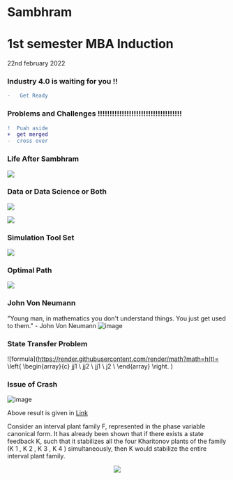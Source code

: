 # Sambhram

# 1st semester MBA Induction 

22nd february 2022 

### Industry 4.0 is waiting for you !!

```diff
-   Get Ready
```
### Problems and Challenges !!!!!!!!!!!!!!!!!!!!!!!!!!!!!!!!!!!

```diff
!  Puah aside 
+  get merged
-  cross over
```

### Life After Sambhram

[![](https://mermaid.ink/img/pako:eNp1kD8LgzAQxb9KuFmXjhm6tKUUurkGymnOKs0fibEg4ndv1LQo0huOu_d7b7gboLCSgEPr0dO5xqdDnb4PwjDG5sZYhjqvgszS9MhOVjdo-ojiNoG7LVBt5TlwVTb_gcU16zcjazQPje5Ffo-X2Aovwv_oiu-y24IENDmNtQx3DxMX4CvSJICHUVKJnfIChBmDtWtk-MxF1t464CWqlhLAztusNwVw7zr6muL7omv8ALpibQo)](https://mermaid-js.github.io/mermaid-live-editor/edit/#pako:eNp1kD8LgzAQxb9KuFmXjhm6tKUUurkGymnOKs0fibEg4ndv1LQo0huOu_d7b7gboLCSgEPr0dO5xqdDnb4PwjDG5sZYhjqvgszS9MhOVjdo-ojiNoG7LVBt5TlwVTb_gcU16zcjazQPje5Ffo-X2Aovwv_oiu-y24IENDmNtQx3DxMX4CvSJICHUVKJnfIChBmDtWtk-MxF1t464CWqlhLAztusNwVw7zr6muL7omv8ALpibQo)

### Data or Data Science or Both

[![](https://mermaid.ink/img/pako:eNqNkcFOwzAMhl_Fywmk7QVymIQooElshw2JSy6mcbtorT3cBAlNe3eS0W1wQfiS2P5-K_l9MLV4MtYM9J6Ia6oCtoq94wojzuZzKCds6lCaYOFuAcgeKiLawzOhcuD2m75QWbZExpYUsmLBDempfpMGygNuHXcie6g0fBAEhijwmGJScgw5Ru11ioVN6FOHkaAZOWLveCW5oqHdRpDmorOwxhiEsYO4lZS7w-T3A_Pkn6m9X61gmW3o_sbW_8Ou1NmEWfHxhbC3wm-C6mFSwnGpzS4m21fR3cndJ2LS8t2Rc2ympiftMfi8q0PxyZm4pZ6csfnqqcHURWccHzOa9j6rH3yIosY22A00NZiibD65NjZqojM07nukjl-k0LL2)](https://mermaid-js.github.io/mermaid-live-editor/edit/#pako:eNqNkcFOwzAMhl_Fywmk7QVymIQooElshw2JSy6mcbtorT3cBAlNe3eS0W1wQfiS2P5-K_l9MLV4MtYM9J6Ia6oCtoq94wojzuZzKCds6lCaYOFuAcgeKiLawzOhcuD2m75QWbZExpYUsmLBDempfpMGygNuHXcie6g0fBAEhijwmGJScgw5Ru11ioVN6FOHkaAZOWLveCW5oqHdRpDmorOwxhiEsYO4lZS7w-T3A_Pkn6m9X61gmW3o_sbW_8Ou1NmEWfHxhbC3wm-C6mFSwnGpzS4m21fR3cndJ2LS8t2Rc2ympiftMfi8q0PxyZm4pZ6csfnqqcHURWccHzOa9j6rH3yIosY22A00NZiibD65NjZqojM07nukjl-k0LL2)


[![](https://mermaid.ink/img/pako:eNpdkLFqAzEMhl9FaM5SShdvaS9Dh0Dg1luErbQqtlxsOXCEvHt9vVyg9WT-75N_5Cv6HBgdAnzlVpTnSaEfE4sMR7JPTmTiKcKxi3Gllb1JVhits7riU8mea10FgFcumluM4uDFwf79kYvmJN138NzzcBHPGztlqbU_6-BpGdn9wVvnMCul38ZxrsZpGx6k-sLGcLiw2r_Wt6wm2nKrcC9-INxh4pJIQv-F65JOuGzNE7p-DXymFm3CSW9dbd-BjA9BLBd0Z4qVd0jN8jirR2el8SYNQh-F0t26_QAhDXNM)](https://mermaid-js.github.io/mermaid-live-editor/edit/#pako:eNpdkLFqAzEMhl9FaM5SShdvaS9Dh0Dg1luErbQqtlxsOXCEvHt9vVyg9WT-75N_5Cv6HBgdAnzlVpTnSaEfE4sMR7JPTmTiKcKxi3Gllb1JVhits7riU8mea10FgFcumluM4uDFwf79kYvmJN138NzzcBHPGztlqbU_6-BpGdn9wVvnMCul38ZxrsZpGx6k-sLGcLiw2r_Wt6wm2nKrcC9-INxh4pJIQv-F65JOuGzNE7p-DXymFm3CSW9dbd-BjA9BLBd0Z4qVd0jN8jirR2el8SYNQh-F0t26_QAhDXNM)


### Simulation Tool Set 
[![](https://mermaid.ink/img/pako:eNo9jrEOwjAMRH_F8tyhCFgyw4gYgpiymMbQiCSugjOgin8nIMpNZ70nnWccxDManAKDBo0MYEOqkTRIhpNIBMvqMrQ4PE6cwUotAzsEA5u-X9CZs5cCUYY7-y9cbf_wQJ4htMNSuoyF0ldY__gS7DBxSRR8e2j-MIc6cmpbplXPV6pRHbr8amqdPCnvfVApaK4UH9whVRX7zAMaLZUXaRfo1kZ_1usN0WhMhw)](https://mermaid-js.github.io/mermaid-live-editor/edit/#pako:eNo9jrEOwjAMRH_F8tyhCFgyw4gYgpiymMbQiCSugjOgin8nIMpNZ70nnWccxDManAKDBo0MYEOqkTRIhpNIBMvqMrQ4PE6cwUotAzsEA5u-X9CZs5cCUYY7-y9cbf_wQJ4htMNSuoyF0ldY__gS7DBxSRR8e2j-MIc6cmpbplXPV6pRHbr8amqdPCnvfVApaK4UH9whVRX7zAMaLZUXaRfo1kZ_1usN0WhMhw)


### Optimal Path

[![](https://mermaid.ink/img/pako:eNqNkL0OgkAQhF-FbC0F2F1ho_YaS46QDbfIGeDIsWdiCO_u8ZcYpXCr2W8ns8n0kBtFIKBjZDppvFusw2csm8BPcrHmQTmnQRgeAt1onvmoJpQgZ1HH2TX9OrTIZRbNcNYTPlrsyh86yXgrIf7wxlsP_0rZz3BZtmLWgR3UZGvUylfSjzcJXFJNEoSXigp0FUuQzeCtrlW-tLPSbCyIAquOdoCOze3V5CDYOlpNS7OLa3gDAPZzOA)](https://mermaid-js.github.io/mermaid-live-editor/edit/#pako:eNqNkL0OgkAQhF-FbC0F2F1ho_YaS46QDbfIGeDIsWdiCO_u8ZcYpXCr2W8ns8n0kBtFIKBjZDppvFusw2csm8BPcrHmQTmnQRgeAt1onvmoJpQgZ1HH2TX9OrTIZRbNcNYTPlrsyh86yXgrIf7wxlsP_0rZz3BZtmLWgR3UZGvUylfSjzcJXFJNEoSXigp0FUuQzeCtrlW-tLPSbCyIAquOdoCOze3V5CDYOlpNS7OLa3gDAPZzOA)
 
### John Von Neumann
"Young man, in mathematics you don't understand things. You just get used to them." - John Von Neumann
![image](https://user-images.githubusercontent.com/58679469/154835512-595dd430-8606-4a3d-8b5c-0de33f25922c.png)

### State Transfer Problem



![formula](https://render.githubusercontent.com/render/math?math=h(t)= \left\{ \begin{array}{c}  jj1  \\ jj2   \\  jj1  \\ j2   \\   \end{array}   \right.   )



 


### Issue of Crash

![image](https://user-images.githubusercontent.com/58679469/154836935-f2a4f5f2-22b9-434e-ab6f-074e6b5a9d92.png)

Above result is given in 
[Link](https://web.iitd.ac.in/~janas/courses/material/eel879/sp_topics_01.pdf)

Consider an interval plant family F, represented in the phase variable canonical form. It has
already been shown that if there exists a state feedback K, such that it stabilizes all the four
Kharitonov plants of the family (K 1 , K 2 , K 3 , K 4 ) simultaneously, then K would stabilize the
entire interval plant family.

<div align="center"><img src="https://render.githubusercontent.com/render/math?math=P(x)%20%3D%20%5Cfrac%7B1%7D%7B%5Csigma%5Csqrt%7B2%5Cpi%7D%7D%20e%5E%7B%5Cfrac%7B-(x-%5Cmu)%5E2%7D%7B2%5Csigma%5E2%7D%7D%0D"></div>
